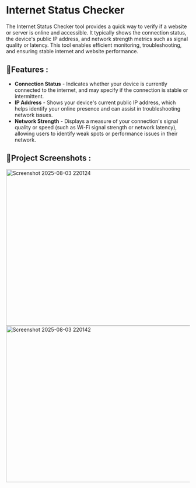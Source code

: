 # Internet Status Checker
The Internet Status Checker tool provides a quick way to verify if a website or server is online and accessible. It typically shows the connection status, the device's public IP address, and network strength metrics such as signal quality or latency. This tool enables efficient monitoring, troubleshooting, and ensuring stable internet and website performance.

## 📍Features :
- **Connection Status** - Indicates whether your device is currently connected to the internet, and may specify if the connection is stable or intermittent.
- **IP Address** - Shows your device's current public IP address, which helps identify your online presence and can assist in troubleshooting network issues.
- **Network Strength** - Displays a measure of your connection's signal quality or speed (such as Wi-Fi signal strength or network latency), allowing users to identify weak spots or performance issues in their network.

## 📍Project Screenshots :
<img width="850" height="428" alt="Screenshot 2025-08-03 220124" src="https://github.com/user-attachments/assets/43b60353-65da-4fc7-b2f9-2e526a706c27" />

<img width="850" height="428" alt="Screenshot 2025-08-03 220142" src="https://github.com/user-attachments/assets/ed6ab772-cfdf-4149-a994-424b52aa2333" />
